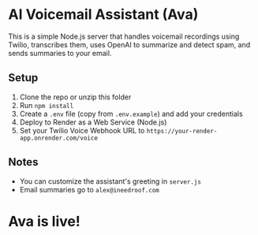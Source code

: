 # AI Voicemail Assistant (Ava)

This is a simple Node.js server that handles voicemail recordings using Twilio, transcribes them, uses OpenAI to summarize and detect spam, and sends summaries to your email.

## Setup

1. Clone the repo or unzip this folder
2. Run `npm install`
3. Create a `.env` file (copy from `.env.example`) and add your credentials
4. Deploy to Render as a Web Service (Node.js)
5. Set your Twilio Voice Webhook URL to `https://your-render-app.onrender.com/voice`

## Notes

- You can customize the assistant's greeting in `server.js`
- Email summaries go to `alex@ineedroof.com`
# Ava is live!